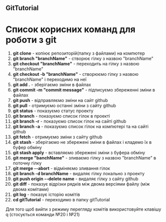 ## GitTutorial
# Список корисних команд для роботи з git

1. **git clone** - копіює репозиторій(папку з файлами) на компютер
2. **git branch "branchName"** - створює гілку з назвою "branchName"
3. **git checkout "branchName"** - переходить на гілку з назвою "branchName"
4. **git checkout -b "branchName"** - створюємо гілку з назвою "branchName" і переходимо на неї
5. **git add .** - зберігаємо зміни в файлах
6. **git commit -m "commit message"** - підписуємо збереженні зміни в файлах
7. **git push** - відправляємо зміни на сайт github
8. **git pull** - отримуємо останні зміни з сайту github
9. **git status** - показуємо статус проекту
10. **git branch** - показуємо список гілок в проекті
11. **git branch -r** - показуємо список гілок на сайті github
12. **git branch -a** - показуємо список гілок на компютері та на сайті github
13. **git fetch** - отримуємо зміни з сайту github
14. **git stash** - зберігаємо не збережені зміни в файлах і кладемо їх в буфер обміну
15. **git stash apply** - вставляємо збережені зміни з буфера обміну
16. **git merge "banchName"** - зливаємо гілку з назвою "branchName" в поточну гілку
17. **git merge --abort** - відміняємо зливання гілок
18. **git branch -d branchName** - видаляє гілку локально з проекту
19. **git push origin --delete name** - видаляє гілку з сайту github
20. **git diff** - показує відрізки рядків між двома версіями файлу (між двома комітами)
21. **git log** - показує історію комітів
22. **cd gitTutorial** - переходимо в папку gitTutorial
    
Для того щоб вийти з режиму перегляду комітів використовуйте клавішу q (стосується команди №20 і №21)